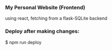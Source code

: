 ### My Personal Website (Frontend)
using react, fetching from a flask-SQLite backend

### Deploy after making changes:
$ npm run deploy